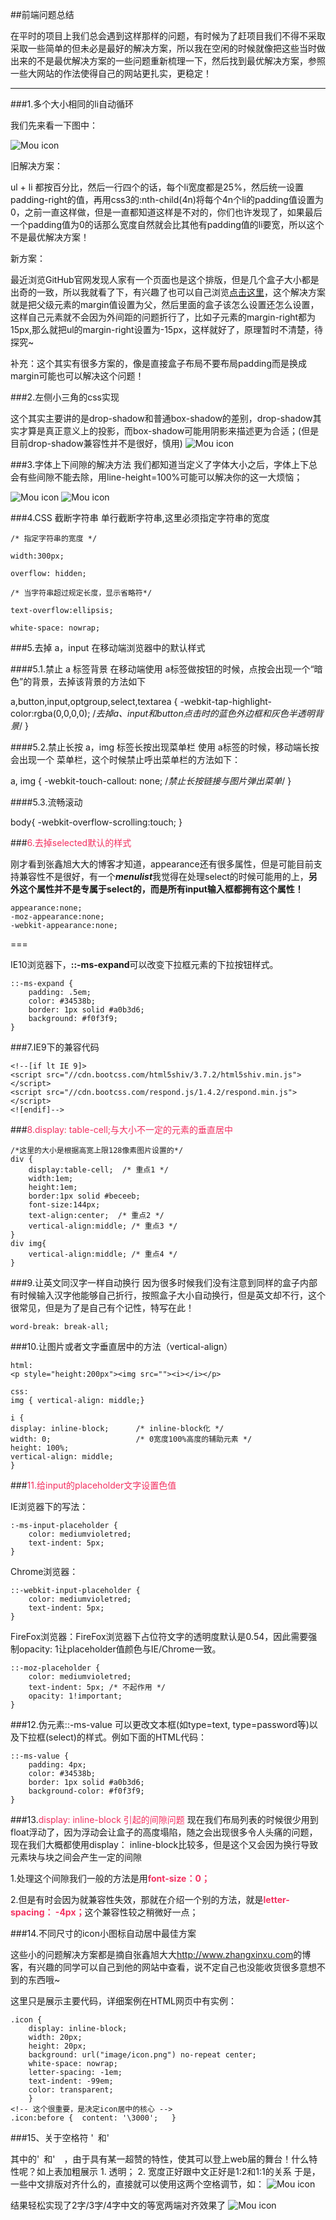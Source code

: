 ##前端问题总结


在平时的项目上我们总会遇到这样那样的问题，有时候为了赶项目我们不得不采取采取一些简单的但未必是最好的解决方案，所以我在空闲的时候就像把这些当时做出来的不是最优解决方案的一些问题重新梳理一下，然后找到最优解决方案，参照一些大网站的作法使得自己的网站更扎实，更稳定！

---

###1.多个大小相同的li自动循环

我们先来看一下图中：

![Mou icon](img/01.jpg)

旧解决方案：

ul + li  都按百分比，然后一行四个的话，每个li宽度都是25%，然后统一设置padding-right的值，再用css3的:nth-child(4n)将每个4n个li的padding值设置为0，之前一直这样做，但是一直都知道这样是不对的，你们也许发现了，如果最后一个padding值为0的话那么宽度自然就会比其他有padding值的li要宽，所以这个不是最优解决方案！

新方案：

最近浏览GitHub官网发现人家有一个页面也是这个排版，但是几个盒子大小都是出奇的一致，所以我就看了下，有兴趣了也可以自己浏览[点击这里](https://github.com/explore)，这个解决方案就是把父级元素的margin值设置为父，然后里面的盒子该怎么设置还怎么设置，这样自己元素就不会因为外间距的问题折行了，比如子元素的margin-right都为15px,那么就把ul的margin-right设置为-15px，这样就好了，原理暂时不清楚，待探究~

补充：这个其实有很多方案的，像是直接盒子布局不要布局padding而是换成margin可能也可以解决这个问题！


###2.左侧小三角的css实现

这个其实主要讲的是drop-shadow和普通box-shadow的差别，drop-shadow其实才算是真正意义上的投影，而box-shadow可能用阴影来描述更为合适；(但是目前drop-shadow兼容性并不是很好，慎用)
![Mou icon](img/shadow.jpg)


###3.字体上下间隙的解决方法
我们都知道当定义了字体大小之后，字体上下总会有些间隙不能去除，用line-height=100%可能可以解决你的这一大烦恼；

![Mou icon](img/font-1.jpg)
![Mou icon](img/font-2.jpg)

###4.CSS 截断字符串
单行截断字符串,这里必须指定字符串的宽度


	/* 指定字符串的宽度 */
    
    width:300px;   
    
    overflow: hidden;  
    
    /* 当字符串超过规定长度，显示省略符*/ 
    
    text-overflow:ellipsis;  
    
    white-space: nowrap;  

###5.去掉 a，input 在移动端浏览器中的默认样式

####5.1.禁止 a 标签背景
在移动端使用 a标签做按钮的时候，点按会出现一个“暗色”的背景，去掉该背景的方法如下

a,button,input,optgroup,select,textarea {
    -webkit-tap-highlight-color:rgba(0,0,0,0); /*去掉a、input和button点击时的蓝色外边框和灰色半透明背景*/
}

####5.2.禁止长按 a，img 标签长按出现菜单栏
使用 a标签的时候，移动端长按会出现一个 菜单栏，这个时候禁止呼出菜单栏的方法如下：

a, img {
    -webkit-touch-callout: none; /*禁止长按链接与图片弹出菜单*/
}

####5.3.流畅滚动

body{
    -webkit-overflow-scrolling:touch;
}


###<font color="#f3e3076">6.去掉selected默认的样式</font>

刚才看到张鑫旭大大的博客才知道，appearance还有很多属性，但是可能目前支持兼容性不是很好，有一个***menulist***我觉得在处理select的时候可能用的上，**另外这个属性并不是专属于select的，而是所有input输入框都拥有这个属性！**

	appearance:none;
	-moz-appearance:none;
	-webkit-appearance:none;
	
===
	
IE10浏览器下，**::-ms-expand**可以改变下拉框元素的下拉按钮样式。

	::-ms-expand {
    	padding: .5em;
    	color: #34538b;
    	border: 1px solid #a0b3d6;
    	background: #f0f3f9;
	}


	
	
###7.IE9下的兼容代码


	<!--[if lt IE 9]>
	<script src="//cdn.bootcss.com/html5shiv/3.7.2/html5shiv.min.js"></script>
	<script src="//cdn.bootcss.com/respond.js/1.4.2/respond.min.js"></script>
	<![endif]-->
	
###<font color="#f3e3076">8.display: table-cell;与大小不一定的元素的垂直居中</font>

	/*这里的大小是根据高宽上限128像素图片设置的*/
	div {
		display:table-cell;  /* 重点1 */
		width:1em; 
		height:1em; 
		border:1px solid #beceeb; 
		font-size:144px;
		text-align:center;  /* 重点2 */
		vertical-align:middle; /* 重点3 */
	} 
	div img{
		vertical-align:middle; /* 重点4 */
	}
	
	
	
###9.让英文同汉字一样自动换行
因为很多时候我们没有注意到同样的盒子内部有时候输入汉字他能够自己折行，按照盒子大小自动换行，但是英文却不行，这个很常见，但是为了是自己有个记性，特写在此！	

	word-break: break-all;


###10.让图片或者文字垂直居中的方法（vertical-align）

	html:
	<p style="height:200px"><img src=""><i></i></p>
	
	css:
	img { vertical-align: middle;}
	
	i {
	display: inline-block;  	/* inline-block化 */
	width: 0;					/* 0宽度100%高度的辅助元素 */
	height: 100%;
	vertical-align: middle;
	}
	
	
	
	
###<font color="#f3e3076">11.给input的placeholder文字设置色值</font>

IE浏览器下的写法：

	:-ms-input-placeholder {
    	color: mediumvioletred;
    	text-indent: 5px;
	}
	
Chrome浏览器：

	::-webkit-input-placeholder {
    	color: mediumvioletred;
    	text-indent: 5px;
	}
	
FireFox浏览器：FireFox浏览器下占位符文字的透明度默认是0.54，因此需要强制opacity: 1让placeholder值颜色与IE/Chrome一致。
	
	::-moz-placeholder {
    	color: mediumvioletred;
    	text-indent: 5px; /* 不起作用 */
    	opacity: 1!important;
	}


###12.伪元素::-ms-value
可以更改文本框(如type=text, type=password等)以及下拉框(select)的样式。例如下面的HTML代码：

	::-ms-value {
    	padding: 4px;
    	color: #34538b;
    	border: 1px solid #a0b3d6;
    	background-color: #f0f3f9;
	}
	
###13.<font color='#f3e3076'>display: inline-block 引起的间隙问题</font>
现在我们布局列表的时候很少用到float浮动了，因为浮动会让盒子的高度塌陷，随之会出现很多令人头痛的问题，现在我们大概都使用display： inline-block比较多，但是这个又会因为换行导致元素块与块之间会产生一定的间隙

1.处理这个间隙我们一般的方法是用<font color='#f3e3076'>**font-size：0；**</font>

2.但是有时会因为就兼容性失效，那就在介绍一个别的方法，就是<font color='#f3e3076'>**letter-spacing： -4px；**</font>这个兼容性较之稍微好一点；

###14.不同尺寸的icon小图标自动居中最佳方案

这些小的问题解决方案都是摘自张鑫旭大大<http://www.zhangxinxu.com>的博客，有兴趣的同学可以自己到他的网站中查看，说不定自己也没能收货很多意想不到的东西哦~

这里只是展示主要代码，详细案例在HTML网页中有实例：

	.icon {
		display: inline-block;
		width: 20px;	
		height: 20px;
		background: url("image/icon.png") no-repeat center;
		white-space: nowrap;
		letter-spacing: -1em;
		text-indent: -99em;
		color: transparent;
		}
	<!-- 这个很重要，是决定icon居中的核心 -->
	.icon:before {	content: '\3000';	}		

###15、关于空格符 '&ensp;和'&emsp;

其中的'&ensp;和'&emsp;，由于具有某一超赞的特性，使其可以登上web届的舞台！什么特性呢？如上表加粗展示
       1. 透明； 
       2. 宽度正好跟中文正好是1:2和1:1的关系
于是，一些中文排版对齐什么的，直接就可以使用这两个空格调节，如：
![Mou icon](img/8.jpg)
 
结果轻松实现了2字/3字/4字中文的等宽两端对齐效果了
![Mou icon](img/22.png)	


